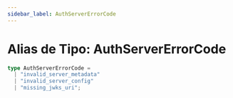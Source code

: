 ```yaml
---
sidebar_label: AuthServerErrorCode
---
```


# Alias de Tipo: AuthServerErrorCode

```ts
type AuthServerErrorCode = 
  | "invalid_server_metadata"
  | "invalid_server_config"
  | "missing_jwks_uri";
```

